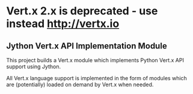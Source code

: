 # Vert.x 2.x is **deprecated** - use instead http://vertx.io

## Jython Vert.x API Implementation Module

This project builds a Vert.x module which implements Python Vert.x API support using Jython.

All Vert.x language support is implemented in the form of modules which are (potentially) loaded on demand by Vert.x when needed.
